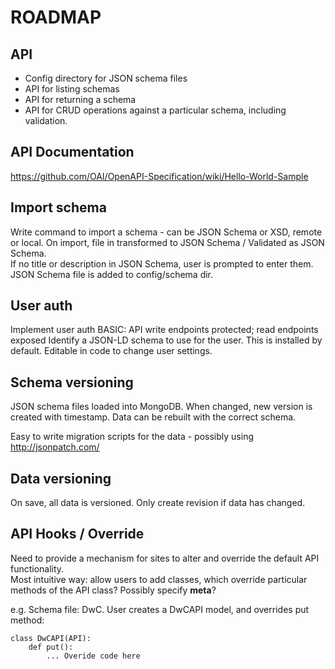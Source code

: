 
# ROADMAP

## API

* Config directory for JSON schema files
* API for listing schemas
* API for returning a schema
* API for CRUD operations against a particular schema, including validation.

## API Documentation

https://github.com/OAI/OpenAPI-Specification/wiki/Hello-World-Sample

## Import schema

Write command to import a schema - can be JSON Schema or XSD, remote or local.
On import, file in transformed to JSON Schema / Validated as JSON Schema.  
If no title or description in JSON Schema, user is prompted to enter them.  
JSON Schema file is added to config/schema dir.

## User auth

Implement user auth
BASIC: API write endpoints protected; read endpoints exposed
Identify a JSON-LD schema to use for the user.  This is installed by default. Editable in code to change user settings.

## Schema versioning

JSON schema files loaded into MongoDB.  When changed, new version is created with timestamp.  Data can be rebuilt with the correct schema.

Easy to write migration scripts for the data - possibly using http://jsonpatch.com/

## Data versioning

On save, all data is versioned.  Only create revision if data has changed.
  
## API Hooks / Override

Need to provide a mechanism for sites to alter and override the default API functionality.  
Most intuitive way: allow users to add classes, which override particular methods of the API class? Possibly specify __meta__?
 
e.g. Schema file: DwC.
User creates a DwCAPI model, and overrides put method:
```
class DwCAPI(API):
    def put():
        ... Overide code here

```











